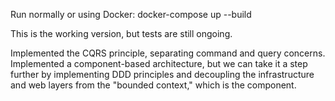 Run normally or using Docker: docker-compose up --build

This is the working version, but tests are still ongoing.

Implemented the CQRS principle, separating command and query concerns. 
Implemented a component-based architecture, but we can take it a step further by implementing DDD principles and decoupling the infrastructure and web layers from the "bounded context," which is the component.
